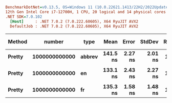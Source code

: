 ``` ini

BenchmarkDotNet=v0.13.5, OS=Windows 11 (10.0.22621.1413/22H2/2022Update/SunValley2)
12th Gen Intel Core i7-12700H, 1 CPU, 20 logical and 14 physical cores
.NET SDK=7.0.102
  [Host]     : .NET 7.0.2 (7.0.222.60605), X64 RyuJIT AVX2
  DefaultJob : .NET 7.0.2 (7.0.222.60605), X64 RyuJIT AVX2


```
| Method |        number |   type |     Mean |   Error |  StdDev | Ratio |   Gen0 | Allocated | Alloc Ratio |
|------- |-------------- |------- |---------:|--------:|--------:|------:|-------:|----------:|------------:|
| **Pretty** | **1000000000000** | **abbrev** | **141.5 ns** | **2.27 ns** | **2.01 ns** |  **1.00** | **0.0007** |     **208 B** |        **1.00** |
|        |               |        |          |         |         |       |        |           |             |
| **Pretty** | **1000000000000** |     **en** | **133.1 ns** | **2.43 ns** | **2.27 ns** |  **1.00** | **0.0007** |     **208 B** |        **1.00** |
|        |               |        |          |         |         |       |        |           |             |
| **Pretty** | **1000000000000** |     **fr** | **135.3 ns** | **1.58 ns** | **1.48 ns** |  **1.00** | **0.0007** |     **208 B** |        **1.00** |
